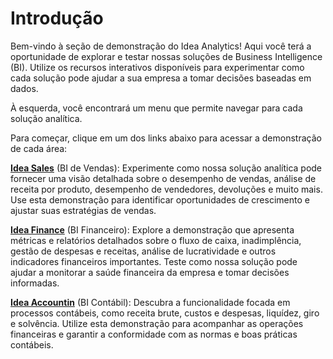 # Introdução

Bem-vindo à seção de demonstração do Idea Analytics! Aqui você terá a oportunidade de explorar e testar nossas soluções de Business Intelligence (BI). Utilize os recursos interativos disponíveis para experimentar como cada solução pode ajudar a sua empresa a tomar decisões baseadas em dados.

À esquerda, você encontrará um menu que permite navegar para cada solução analítica. 

Para começar, clique em um dos links abaixo para acessar a demonstração de cada área:

**[Idea Sales](https://idea-technology-it.github.io/docs-idea/faturamento/demo/)** (BI de Vendas): Experimente como nossa solução analítica pode fornecer uma visão detalhada sobre o desempenho de vendas, análise de receita por produto, desempenho de vendedores, devoluções e muito mais. Use esta demonstração para identificar oportunidades de crescimento e ajustar suas estratégias de vendas.

**[Idea Finance](https://idea-technology-it.github.io/docs-idea/financeiro/demo/)** (BI Financeiro): Explore a demonstração que apresenta métricas e relatórios detalhados sobre o fluxo de caixa, inadimplência, gestão de despesas e receitas, análise de lucratividade e outros indicadores financeiros importantes. Teste como nossa solução pode ajudar a monitorar a saúde financeira da empresa e tomar decisões informadas.

**[Idea Accountin](https://idea-technology-it.github.io/docs-idea/contabilidade/demo/)** (BI Contábil): Descubra a funcionalidade focada em processos contábeis, como receita brute, custos e despesas, liquídez, giro e solvência. Utilize esta demonstração para acompanhar as operações financeiras e garantir a conformidade com as normas e boas práticas contábeis.

